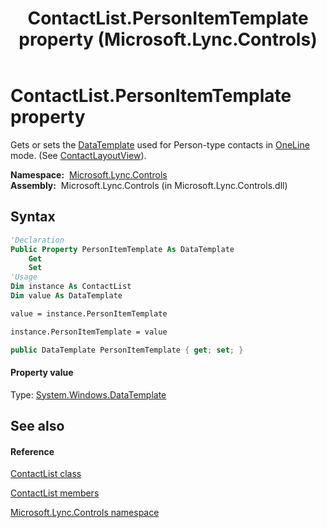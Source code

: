 ﻿---
title: ContactList.PersonItemTemplate property  (Microsoft.Lync.Controls)
TOCTitle: 'PersonItemTemplate property '
ms:assetid: P:Microsoft.Lync.Controls.ContactList.PersonItemTemplate_DI_3_UC_OCS14MrefLyncWPF
ms:mtpsurl: https://msdn.microsoft.com/en-us/library/microsoft.lync.controls.contactlist.personitemtemplate_di_3_uc_ocs14mreflyncwpf(v=office.15)
ms:contentKeyID: 48600911
ms.date: 07/28/2014
mtps_version: v=office.15
f1_keywords:
- Microsoft.Lync.Controls.ContactList.PersonItemTemplate
dev_langs:
- CSharp
- JScript
- VB
- other
---

# ContactList.PersonItemTemplate property

Gets or sets the [DataTemplate](http://msdn2.microsoft.com/en-us/library/ms589297) used for Person-type contacts in [OneLine](contactlayoutoption-enumeration-microsoft-lync-controls_1.md) mode. (See [ContactLayoutView](contactlist-contactlayoutview-property-microsoft-lync-controls_1.md)).

**Namespace:**  [Microsoft.Lync.Controls](microsoft-lync-controls-namespace_1.md)  
**Assembly:**  Microsoft.Lync.Controls (in Microsoft.Lync.Controls.dll)

## Syntax

``` vb
'Declaration
Public Property PersonItemTemplate As DataTemplate
    Get
    Set
'Usage
Dim instance As ContactList
Dim value As DataTemplate

value = instance.PersonItemTemplate

instance.PersonItemTemplate = value
```

``` csharp
public DataTemplate PersonItemTemplate { get; set; }
```

#### Property value

Type: [System.Windows.DataTemplate](http://msdn2.microsoft.com/en-us/library/ms589297)  

## See also

#### Reference

[ContactList class](contactlist-class-microsoft-lync-controls_1.md)

[ContactList members](contactlist-members-microsoft-lync-controls_1.md)

[Microsoft.Lync.Controls namespace](microsoft-lync-controls-namespace_1.md)


